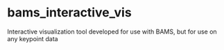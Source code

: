 # bams_interactive_vis
Interactive visualization tool developed for use with BAMS, but for use on any keypoint data
